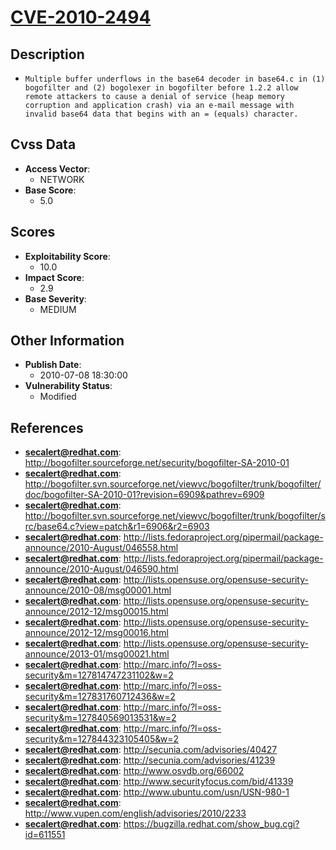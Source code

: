 
# [CVE-2010-2494](http://bogofilter.sourceforge.net/security/bogofilter-SA-2010-01)

## Description

- `Multiple buffer underflows in the base64 decoder in base64.c in (1) bogofilter and (2) bogolexer in bogofilter before 1.2.2 allow remote attackers to cause a denial of service (heap memory corruption and application crash) via an e-mail message with invalid base64 data that begins with an = (equals) character.`

## Cvss Data

- **Access Vector**:
  - NETWORK
- **Base Score**:
  - 5.0

## Scores

- **Exploitability Score**:
  - 10.0
- **Impact Score**:
  - 2.9
- **Base Severity**:
  - MEDIUM

## Other Information

- **Publish Date**:
  - 2010-07-08 18:30:00
- **Vulnerability Status**:
  - Modified

## References

- **secalert@redhat.com**: http://bogofilter.sourceforge.net/security/bogofilter-SA-2010-01
- **secalert@redhat.com**: http://bogofilter.svn.sourceforge.net/viewvc/bogofilter/trunk/bogofilter/doc/bogofilter-SA-2010-01?revision=6909&pathrev=6909
- **secalert@redhat.com**: http://bogofilter.svn.sourceforge.net/viewvc/bogofilter/trunk/bogofilter/src/base64.c?view=patch&r1=6906&r2=6903
- **secalert@redhat.com**: http://lists.fedoraproject.org/pipermail/package-announce/2010-August/046558.html
- **secalert@redhat.com**: http://lists.fedoraproject.org/pipermail/package-announce/2010-August/046590.html
- **secalert@redhat.com**: http://lists.opensuse.org/opensuse-security-announce/2010-08/msg00001.html
- **secalert@redhat.com**: http://lists.opensuse.org/opensuse-security-announce/2012-12/msg00015.html
- **secalert@redhat.com**: http://lists.opensuse.org/opensuse-security-announce/2012-12/msg00016.html
- **secalert@redhat.com**: http://lists.opensuse.org/opensuse-security-announce/2013-01/msg00021.html
- **secalert@redhat.com**: http://marc.info/?l=oss-security&m=127814747231102&w=2
- **secalert@redhat.com**: http://marc.info/?l=oss-security&m=127831760712436&w=2
- **secalert@redhat.com**: http://marc.info/?l=oss-security&m=127840569013531&w=2
- **secalert@redhat.com**: http://marc.info/?l=oss-security&m=127844323105405&w=2
- **secalert@redhat.com**: http://secunia.com/advisories/40427
- **secalert@redhat.com**: http://secunia.com/advisories/41239
- **secalert@redhat.com**: http://www.osvdb.org/66002
- **secalert@redhat.com**: http://www.securityfocus.com/bid/41339
- **secalert@redhat.com**: http://www.ubuntu.com/usn/USN-980-1
- **secalert@redhat.com**: http://www.vupen.com/english/advisories/2010/2233
- **secalert@redhat.com**: https://bugzilla.redhat.com/show_bug.cgi?id=611551
